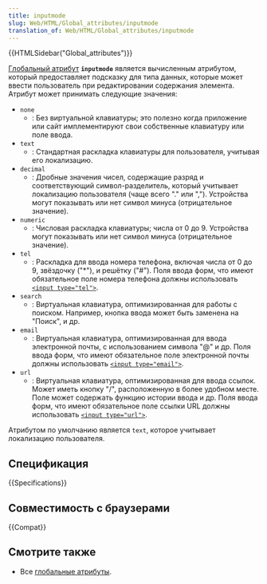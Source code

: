```yaml
---
title: inputmode
slug: Web/HTML/Global_attributes/inputmode
translation_of: Web/HTML/Global_attributes/inputmode
---
```


{{HTMLSidebar("Global_attributes")}}

[Глобальный атрибут](/ru/docs/Web/HTML/Общие_атрибуты) **`inputmode`** является вычисленным атрибутом, который предоставляет подсказку для типа данных, которые может ввести пользователь при редактировании содержания элемента. Атрибут может принимать следующие значения:

- `none`
  - : Без виртуальной клавиатуры; это полезно когда приложение или сайт имплементируют свои собственные клавиатуру или поле ввода.
- `text`
  - : Стандартная раскладка клавиатуры для пользователя, учитывая его локализацию.
- `decimal`
  - : Дробные значения чисел, содержащие разряд и соответствующий символ-разделитель, который учитывает локализацию пользователя (чаще всего "." или ","). Устройства могут показывать или нет символ минуса (отрицательное значение).
- `numeric`
  - : Числовая раскладка клавиатуры; числа от 0 до 9. Устройства могут показывать или нет символ минуса (отрицательное значение).
- `tel`
  - : Раскладка для ввода номера телефона, включая числа от 0 до 9, звёздочку ("\*"), и решётку ("#"). Поля ввода форм, что имеют обязательное поле номера телефона должны использовать [`<input type="tel">`](/en-US/docs/Web/HTML/Element/input/tel).
- `search`
  - : Виртуальная клавиатура, оптимизированная для работы с поиском. Например, кнопка ввода может быть заменена на "Поиск", и др.
- `email`
  - : Виртуальная клавиатура, оптимизированная для ввода электронной почты, с использованием символа "@" и др. Поля ввода форм, что имеют обязательное поле электронной почты должны использовать [`<input type="email">`](/en-US/docs/Web/HTML/Element/input/email).
- `url`
  - : Виртуальная клавиатура, оптимизированная для ввода ссылок. Может иметь кнопку "/", расположенную в более удобном месте. Поле может содержать функцию истории ввода и др. Поля ввода форм, что имеют обязательное поле ссылки URL должны использовать [`<input type="url">`](/en-US/docs/Web/HTML/Element/input/url).

Атрибутом по умолчанию является `text`, которое учитывает локализацию пользователя.

## Спецификация

{{Specifications}}

## Совместимость с браузерами

{{Compat}}

## Смотрите также

- Все [глобальные атрибуты](/ru/docs/Web/HTML/Общие_атрибуты).
